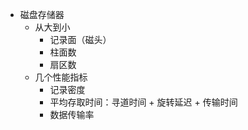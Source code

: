 - 磁盘存储器
	- 从大到小
		- 记录面（磁头）
		- 柱面数
		- 扇区数
	- 几个性能指标
		- 记录密度
		- 平均存取时间：寻道时间 + 旋转延迟 + 传输时间
		- 数据传输率